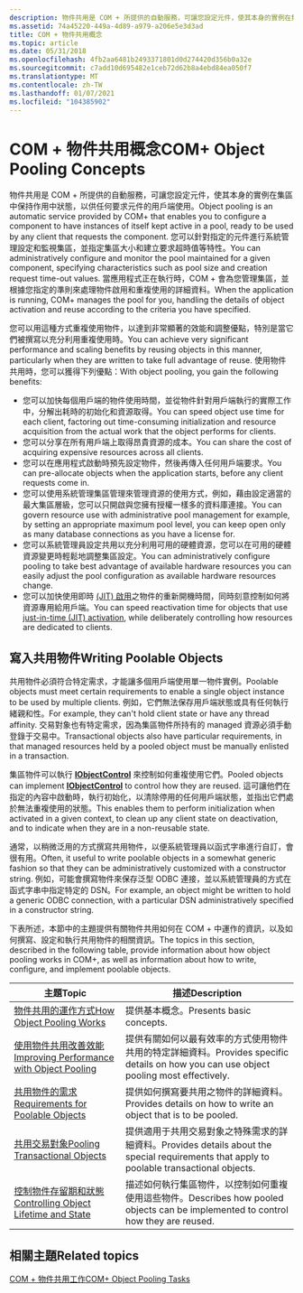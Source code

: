 ```yaml
---
description: 物件共用是 COM + 所提供的自動服務，可讓您設定元件，使其本身的實例在集區中保持作用中狀態，以供任何要求元件的用戶端使用。
ms.assetid: 74a45220-449a-4d89-a979-a206e5e3d3ad
title: COM + 物件共用概念
ms.topic: article
ms.date: 05/31/2018
ms.openlocfilehash: 4fb2aa6481b2493371801d0d274420d356b0a32e
ms.sourcegitcommit: c7add10d695482e1ceb72d62b8a4ebd84ea050f7
ms.translationtype: MT
ms.contentlocale: zh-TW
ms.lasthandoff: 01/07/2021
ms.locfileid: "104385902"
---
```

# <a name="com-object-pooling-concepts"></a><span data-ttu-id="97736-103">COM + 物件共用概念</span><span class="sxs-lookup"><span data-stu-id="97736-103">COM+ Object Pooling Concepts</span></span>

<span data-ttu-id="97736-104">物件共用是 COM + 所提供的自動服務，可讓您設定元件，使其本身的實例在集區中保持作用中狀態，以供任何要求元件的用戶端使用。</span><span class="sxs-lookup"><span data-stu-id="97736-104">Object pooling is an automatic service provided by COM+ that enables you to configure a component to have instances of itself kept active in a pool, ready to be used by any client that requests the component.</span></span> <span data-ttu-id="97736-105">您可以針對指定的元件進行系統管理設定和監視集區，並指定集區大小和建立要求超時值等特性。</span><span class="sxs-lookup"><span data-stu-id="97736-105">You can administratively configure and monitor the pool maintained for a given component, specifying characteristics such as pool size and creation request time-out values.</span></span> <span data-ttu-id="97736-106">當應用程式正在執行時，COM + 會為您管理集區，並根據您指定的準則來處理物件啟用和重複使用的詳細資料。</span><span class="sxs-lookup"><span data-stu-id="97736-106">When the application is running, COM+ manages the pool for you, handling the details of object activation and reuse according to the criteria you have specified.</span></span>

<span data-ttu-id="97736-107">您可以用這種方式重複使用物件，以達到非常顯著的效能和調整優點，特別是當它們被撰寫以充分利用重複使用時。</span><span class="sxs-lookup"><span data-stu-id="97736-107">You can achieve very significant performance and scaling benefits by reusing objects in this manner, particularly when they are written to take full advantage of reuse.</span></span> <span data-ttu-id="97736-108">使用物件共用時，您可以獲得下列優點：</span><span class="sxs-lookup"><span data-stu-id="97736-108">With object pooling, you gain the following benefits:</span></span>

-   <span data-ttu-id="97736-109">您可以加快每個用戶端的物件使用時間，並從物件針對用戶端執行的實際工作中，分解出耗時的初始化和資源取得。</span><span class="sxs-lookup"><span data-stu-id="97736-109">You can speed object use time for each client, factoring out time-consuming initialization and resource acquisition from the actual work that the object performs for clients.</span></span>
-   <span data-ttu-id="97736-110">您可以分享在所有用戶端上取得昂貴資源的成本。</span><span class="sxs-lookup"><span data-stu-id="97736-110">You can share the cost of acquiring expensive resources across all clients.</span></span>
-   <span data-ttu-id="97736-111">您可以在應用程式啟動時預先設定物件，然後再傳入任何用戶端要求。</span><span class="sxs-lookup"><span data-stu-id="97736-111">You can pre-allocate objects when the application starts, before any client requests come in.</span></span>
-   <span data-ttu-id="97736-112">您可以使用系統管理集區管理來管理資源的使用方式，例如，藉由設定適當的最大集區層級，您可以只開啟與您擁有授權一樣多的資料庫連接。</span><span class="sxs-lookup"><span data-stu-id="97736-112">You can govern resource use with administrative pool management for example, by setting an appropriate maximum pool level, you can keep open only as many database connections as you have a license for.</span></span>
-   <span data-ttu-id="97736-113">您可以系統管理員設定共用以充分利用可用的硬體資源，您可以在可用的硬體資源變更時輕鬆地調整集區設定。</span><span class="sxs-lookup"><span data-stu-id="97736-113">You can administratively configure pooling to take best advantage of available hardware resources you can easily adjust the pool configuration as available hardware resources change.</span></span>
-   <span data-ttu-id="97736-114">您可以加快使用即時 [ (JIT) 啟用](com--just-in-time-activation.md)之物件的重新開機時間，同時刻意控制如何將資源專用給用戶端。</span><span class="sxs-lookup"><span data-stu-id="97736-114">You can speed reactivation time for objects that use [just-in-time (JIT) activation](com--just-in-time-activation.md), while deliberately controlling how resources are dedicated to clients.</span></span>

## <a name="writing-poolable-objects"></a><span data-ttu-id="97736-115">寫入共用物件</span><span class="sxs-lookup"><span data-stu-id="97736-115">Writing Poolable Objects</span></span>

<span data-ttu-id="97736-116">共用物件必須符合特定需求，才能讓多個用戶端使用單一物件實例。</span><span class="sxs-lookup"><span data-stu-id="97736-116">Poolable objects must meet certain requirements to enable a single object instance to be used by multiple clients.</span></span> <span data-ttu-id="97736-117">例如，它們無法保存用戶端狀態或具有任何執行緒親和性。</span><span class="sxs-lookup"><span data-stu-id="97736-117">For example, they can't hold client state or have any thread affinity.</span></span> <span data-ttu-id="97736-118">交易對象也有特定需求，因為集區物件所持有的 managed 資源必須手動登錄于交易中。</span><span class="sxs-lookup"><span data-stu-id="97736-118">Transactional objects also have particular requirements, in that managed resources held by a pooled object must be manually enlisted in a transaction.</span></span>

<span data-ttu-id="97736-119">集區物件可以執行 [**IObjectControl**](/windows/desktop/api/ComSvcs/nn-comsvcs-iobjectcontrol) 來控制如何重複使用它們。</span><span class="sxs-lookup"><span data-stu-id="97736-119">Pooled objects can implement [**IObjectControl**](/windows/desktop/api/ComSvcs/nn-comsvcs-iobjectcontrol) to control how they are reused.</span></span> <span data-ttu-id="97736-120">這可讓他們在指定的內容中啟動時，執行初始化，以清除停用的任何用戶端狀態，並指出它們處於無法重複使用的狀態。</span><span class="sxs-lookup"><span data-stu-id="97736-120">This enables them to perform initialization when activated in a given context, to clean up any client state on deactivation, and to indicate when they are in a non-reusable state.</span></span>

<span data-ttu-id="97736-121">通常，以稍微泛用的方式撰寫共用物件，以便系統管理員以函式字串進行自訂，會很有用。</span><span class="sxs-lookup"><span data-stu-id="97736-121">Often, it useful to write poolable objects in a somewhat generic fashion so that they can be administratively customized with a constructor string.</span></span> <span data-ttu-id="97736-122">例如，可能會撰寫物件來保存泛型 ODBC 連接，並以系統管理員的方式在函式字串中指定特定的 DSN。</span><span class="sxs-lookup"><span data-stu-id="97736-122">For example, an object might be written to hold a generic ODBC connection, with a particular DSN administratively specified in a constructor string.</span></span>

<span data-ttu-id="97736-123">下表所述，本節中的主題提供有關物件共用如何在 COM + 中運作的資訊，以及如何撰寫、設定和執行共用物件的相關資訊。</span><span class="sxs-lookup"><span data-stu-id="97736-123">The topics in this section, described in the following table, provide information about how object pooling works in COM+, as well as information about how to write, configure, and implement poolable objects.</span></span>



| <span data-ttu-id="97736-124">主題</span><span class="sxs-lookup"><span data-stu-id="97736-124">Topic</span></span>                                                                                                 | <span data-ttu-id="97736-125">描述</span><span class="sxs-lookup"><span data-stu-id="97736-125">Description</span></span>                                                                                              |
|-------------------------------------------------------------------------------------------------------|----------------------------------------------------------------------------------------------------------|
| [<span data-ttu-id="97736-126">物件共用的運作方式</span><span class="sxs-lookup"><span data-stu-id="97736-126">How Object Pooling Works</span></span>](how-object-pooling-works.md)<br/>                                   | <span data-ttu-id="97736-127">提供基本概念。</span><span class="sxs-lookup"><span data-stu-id="97736-127">Presents basic concepts.</span></span><br/>                                                                      |
| [<span data-ttu-id="97736-128">使用物件共用改善效能</span><span class="sxs-lookup"><span data-stu-id="97736-128">Improving Performance with Object Pooling</span></span>](improving-performance-with-object-pooling.md)<br/> | <span data-ttu-id="97736-129">提供有關如何以最有效率的方式使用物件共用的特定詳細資料。</span><span class="sxs-lookup"><span data-stu-id="97736-129">Provides specific details on how you can use object pooling most effectively.</span></span><br/>                 |
| [<span data-ttu-id="97736-130">共用物件的需求</span><span class="sxs-lookup"><span data-stu-id="97736-130">Requirements for Poolable Objects</span></span>](requirements-for-poolable-objects.md)<br/>                 | <span data-ttu-id="97736-131">提供如何撰寫要共用之物件的詳細資料。</span><span class="sxs-lookup"><span data-stu-id="97736-131">Provides details on how to write an object that is to be pooled.</span></span><br/>                              |
| [<span data-ttu-id="97736-132">共用交易對象</span><span class="sxs-lookup"><span data-stu-id="97736-132">Pooling Transactional Objects</span></span>](pooling-transactional-objects.md)<br/>                         | <span data-ttu-id="97736-133">提供適用于共用交易對象之特殊需求的詳細資料。</span><span class="sxs-lookup"><span data-stu-id="97736-133">Provides details about the special requirements that apply to poolable transactional objects.</span></span><br/> |
| [<span data-ttu-id="97736-134">控制物件存留期和狀態</span><span class="sxs-lookup"><span data-stu-id="97736-134">Controlling Object Lifetime and State</span></span>](controlling-object-lifetime-and-state.md)<br/>         | <span data-ttu-id="97736-135">描述如何執行集區物件，以控制如何重複使用這些物件。</span><span class="sxs-lookup"><span data-stu-id="97736-135">Describes how pooled objects can be implemented to control how they are reused.</span></span><br/>               |



 

## <a name="related-topics"></a><span data-ttu-id="97736-136">相關主題</span><span class="sxs-lookup"><span data-stu-id="97736-136">Related topics</span></span>

<dl> <dt>

[<span data-ttu-id="97736-137">COM + 物件共用工作</span><span class="sxs-lookup"><span data-stu-id="97736-137">COM+ Object Pooling Tasks</span></span>](com--object-pooling-tasks.md)
</dt> </dl>

 

 





